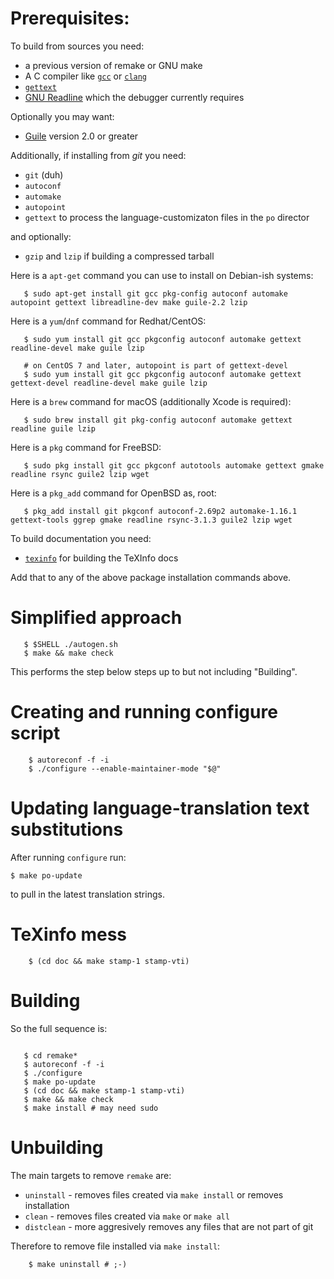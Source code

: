 # Prerequisites:

To build from sources you need:

* a previous version of remake or GNU make
* A C compiler like [`gcc`](https://gcc.gnu.org/) or [`clang`](https://clang.llvm.org/)
* [`gettext`](https://www.gnu.org/software/gettext/)
* [GNU Readline](https://tiswww.case.edu/php/chet/readline/rltop.html) which the debugger currently requires

Optionally you may want:

* [Guile](https://www.gnu.org/software/guile/) version 2.0 or greater


Additionally, if installing from _git_ you need:

* `git` (duh)
* `autoconf`
* `automake`
* `autopoint`
* `gettext` to process the language-customizaton files in the `po` director

and optionally:

* `gzip` and `lzip` if building a compressed tarball

Here is a `apt-get` command you can use to install on Debian-ish systems:

```console
   $ sudo apt-get install git gcc pkg-config autoconf automake autopoint gettext libreadline-dev make guile-2.2 lzip
```

Here is a `yum`/`dnf` command for Redhat/CentOS:

```console
   $ sudo yum install git gcc pkgconfig autoconf automake gettext readline-devel make guile lzip

   # on CentOS 7 and later, autopoint is part of gettext-devel
   $ sudo yum install git gcc pkgconfig autoconf automake gettext gettext-devel readline-devel make guile lzip
```

Here is a `brew` command for macOS (additionally Xcode is required):

```console
   $ sudo brew install git pkg-config autoconf automake gettext readline guile lzip
```

Here is a `pkg` command for FreeBSD:

```console
   $ sudo pkg install git gcc pkgconf autotools automake gettext gmake readline rsync guile2 lzip wget
```

Here is a `pkg_add` command for OpenBSD as, root:

```console
   $ pkg_add install git pkgconf autoconf-2.69p2 automake-1.16.1 gettext-tools ggrep gmake readline rsync-3.1.3 guile2 lzip wget
```

To build documentation you need:

* [`texinfo`](https://www.gnu.org/software/texinfo/) for building the TeXInfo docs

Add that to any of the above package installation commands above.

# Simplified approach

```console
   $ $SHELL ./autogen.sh
   $ make && make check
```

This performs the step below steps up to but not including
"Building".

# Creating and running configure script


```console
	$ autoreconf -f -i
	$ ./configure --enable-maintainer-mode "$@"
```

# Updating language-translation text substitutions

After running `configure` run:

    $ make po-update

to pull in the latest translation strings.


# TeXinfo mess

```console
    $ (cd doc && make stamp-1 stamp-vti)
```

# Building

So the full sequence is:

```console

   $ cd remake*
   $ autoreconf -f -i
   $ ./configure
   $ make po-update
   $ (cd doc && make stamp-1 stamp-vti)
   $ make && make check
   $ make install # may need sudo
```

# Unbuilding

The main targets to remove `remake` are:

* `uninstall` - removes files created via  `make install` or removes installation
* `clean`  - removes files created via  `make` or `make all`
* `distclean` - more aggresively removes any files that are not part of git

Therefore to remove file installed via `make install`:

```console
    $ make uninstall # ;-)
```
